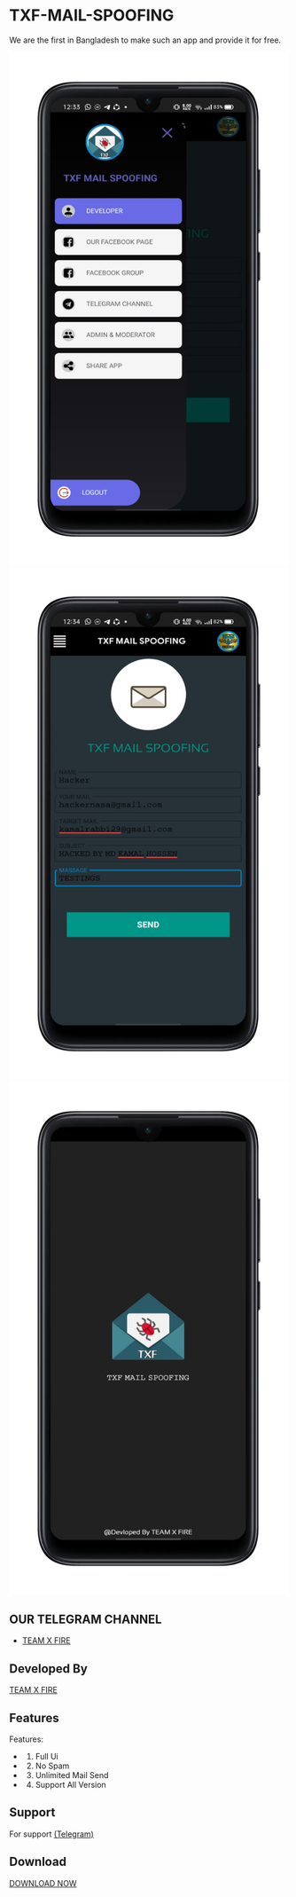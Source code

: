 # TXF-MAIL-SPOOFING

  We are the first in Bangladesh to make such an app and provide it for free.
   
 ![Logo](1670664827860.png) 
 ![Logo](1670664892920.png)
 ![Logo](1670664820011.png)
  
  
  
 ## OUR TELEGRAM CHANNEL
  
 - [TEAM X FIRE](https://t.me/TXF2022) 
  
  
 ## Developed By
  
  
 <a href="https://www.facebook.com/team.x.fire.official">TEAM X FIRE</a> 
  
  
 ## Features 
  
  
  
 Features:  
 - 1) Full Ui
 - 2) No Spam
 - 3) Unlimited Mail Send
 - 4) Support All Version 
  
  
  
  
 ## Support 
  
 For support <a href="https://t.me/teamxfire">(Telegram)</a>
  
  
 ## Download  
 <a href="https://github.com/teamxfire/TXF-MAIL-SPOOFING/blob/main/TXF%20MAIL%20SPOOFING%201.0.apk">DOWNLOAD NOW</a> 
 

